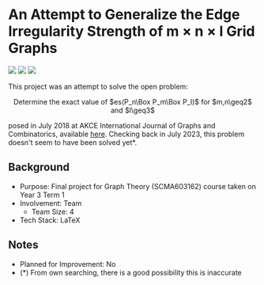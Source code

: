 # An Attempt to Generalize the Edge Irregularity Strength of m × n × l Grid Graphs
<img src="https://img.shields.io/badge/Language-Mixed-D5AE22"> <img src="https://img.shields.io/badge/Last Update-13/02/2019-0A7BBC"> <img src="https://img.shields.io/badge/Status-Not Tested-D7624B">

This project was an attempt to solve the open problem:
<p align="center">
    Determine the exact value of $es(P_n\Box P_m\Box P_l)$ for $m,n\geq2$ and $l\geq3$
</p>

posed in July 2018 at AKCE International Journal of Graphs and Combinatorics, available [here](https://www.sciencedirect.com/science/article/pii/S097286001730107X). Checking back in July 2023, this problem doesn't seem to have been solved yet*.

## Background
- Purpose: Final project for Graph Theory (SCMA603162) course taken on Year 3 Term 1
- Involvement: Team
    - Team Size: 4
- Tech Stack: LaTeX

## Notes
- Planned for Improvement: No
- (*) From own searching, there is a good possibility this is inaccurate
